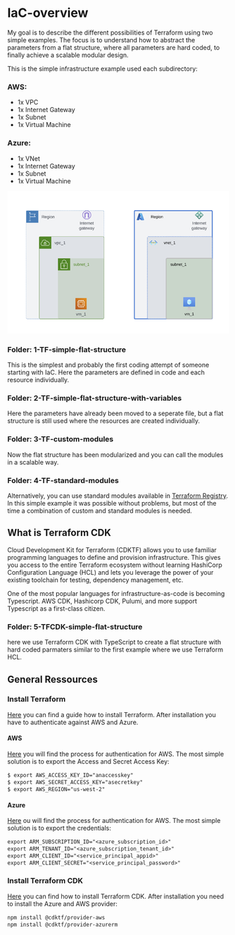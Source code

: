 # IaC-overview

My goal is to describe the different possibilities of Terraform using two simple examples. The focus is to understand how to abstract the parameters from a flat structure, where all parameters are hard coded, to finally achieve a scalable modular design. 

This is the simple infrastructure example used each subdirectory:

### AWS:
* 1x VPC
* 1x Internet Gateway
* 1x Subnet
* 1x Virtual Machine

### Azure:
* 1x VNet
* 1x Internet Gateway
* 1x Subnet
* 1x Virtual Machine

![IaC](drawings/IaC_overview.png)

### Folder: 1-TF-simple-flat-structure

This is the simplest and probably the first coding attempt of someone starting with IaC. Here the parameters are defined in code and each resource individually.

### Folder: 2-TF-simple-flat-structure-with-variables

Here the parameters have already been moved to a seperate file, but a flat structure is still used where the resources are created individually.

### Folder: 3-TF-custom-modules

Now the flat structure has been modularized and you can call the modules in a scalable way.

### Folder: 4-TF-standard-modules

Alternatively, you can use standard modules available in [Terraform Registry](https://registry.terraform.io/browse/modules). In this simple example it was possible without problems, but most of the time a combination of custom and standard modules is needed.


## What is Terraform CDK

Cloud Development Kit for Terraform (CDKTF) allows you to use familiar programming languages to define and provision infrastructure. This gives you access to the entire Terraform ecosystem without learning HashiCorp Configuration Language (HCL) and lets you leverage the power of your existing toolchain for testing, dependency management, etc.

One of the most popular languages for infrastructure-as-code is becoming Typescript. AWS CDK, Hashicorp CDK, Pulumi, and more support Typescript as a first-class citizen.

### Folder: 5-TFCDK-simple-flat-structure

here we use Terraform CDK with TypeScript to create a flat structure with hard coded parmaters similar to the first example where we use Terraform HCL.


## General Ressources
### Install Terraform

[Here](https://developer.hashicorp.com/terraform/cdktf) you can find a guide how to install Terraform. After installation you have to authenticate against AWS and Azure.

#### AWS

[Here](https://registry.terraform.io/providers/hashicorp/aws/latest/docs) you will find the process for authentication for AWS. The most simple solution is to export the Access and Secret Access Key:

```
$ export AWS_ACCESS_KEY_ID="anaccesskey"
$ export AWS_SECRET_ACCESS_KEY="asecretkey"
$ export AWS_REGION="us-west-2"
```

#### Azure

[Here](https://learn.microsoft.com/en-us/azure/developer/terraform/authenticate-to-azure?tabs=bash) ou will find the process for authentication for AWS. The most simple solution is to export the credentials: 

```
export ARM_SUBSCRIPTION_ID="<azure_subscription_id>"
export ARM_TENANT_ID="<azure_subscription_tenant_id>"
export ARM_CLIENT_ID="<service_principal_appid>"
export ARM_CLIENT_SECRET="<service_principal_password>"
```

### Install Terraform CDK

[Here](https://developer.hashicorp.com/terraform/tutorials/cdktf/cdktf-install) you can find how to install Terraform CDK. After installation you need to install the Azure and AWS provider:

```
npm install @cdktf/provider-aws
npm install @cdktf/provider-azurerm
```


